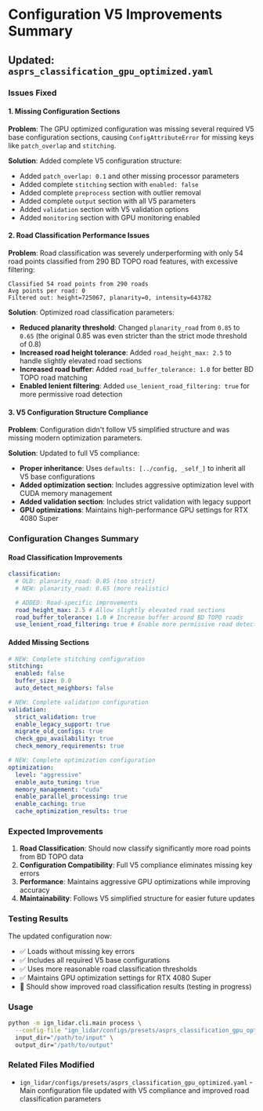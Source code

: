 # Configuration V5 Improvements Summary

## Updated: `asprs_classification_gpu_optimized.yaml`

### Issues Fixed

#### 1. Missing Configuration Sections

**Problem**: The GPU optimized configuration was missing several required V5 base configuration sections, causing `ConfigAttributeError` for missing keys like `patch_overlap` and `stitching`.

**Solution**: Added complete V5 configuration structure:

- Added `patch_overlap: 0.1` and other missing processor parameters
- Added complete `stitching` section with `enabled: false`
- Added complete `preprocess` section with outlier removal
- Added complete `output` section with all V5 parameters
- Added `validation` section with V5 validation options
- Added `monitoring` section with GPU monitoring enabled

#### 2. Road Classification Performance Issues

**Problem**: Road classification was severely underperforming with only 54 road points classified from 290 BD TOPO road features, with excessive filtering:

```
Classified 54 road points from 290 roads
Avg points per road: 0
Filtered out: height=725067, planarity=0, intensity=643782
```

**Solution**: Optimized road classification parameters:

- **Reduced planarity threshold**: Changed `planarity_road` from `0.85` to `0.65` (the original 0.85 was even stricter than the strict mode threshold of 0.8)
- **Increased road height tolerance**: Added `road_height_max: 2.5` to handle slightly elevated road sections
- **Increased road buffer**: Added `road_buffer_tolerance: 1.0` for better BD TOPO road matching
- **Enabled lenient filtering**: Added `use_lenient_road_filtering: true` for more permissive road detection

#### 3. V5 Configuration Structure Compliance

**Problem**: Configuration didn't follow V5 simplified structure and was missing modern optimization parameters.

**Solution**: Updated to full V5 compliance:

- **Proper inheritance**: Uses `defaults: [../config, _self_]` to inherit all V5 base configurations
- **Added optimization section**: Includes aggressive optimization level with CUDA memory management
- **Added validation section**: Includes strict validation with legacy support
- **GPU optimizations**: Maintains high-performance GPU settings for RTX 4080 Super

### Configuration Changes Summary

#### Road Classification Improvements

```yaml
classification:
  # OLD: planarity_road: 0.85 (too strict)
  # NEW: planarity_road: 0.65 (more realistic)

  # ADDED: Road-specific improvements
  road_height_max: 2.5 # Allow slightly elevated road sections
  road_buffer_tolerance: 1.0 # Increase buffer around BD TOPO roads
  use_lenient_road_filtering: true # Enable more permissive road detection
```

#### Added Missing Sections

```yaml
# NEW: Complete stitching configuration
stitching:
  enabled: false
  buffer_size: 0.0
  auto_detect_neighbors: false

# NEW: Complete validation configuration
validation:
  strict_validation: true
  enable_legacy_support: true
  migrate_old_configs: true
  check_gpu_availability: true
  check_memory_requirements: true

# NEW: Complete optimization configuration
optimization:
  level: "aggressive"
  enable_auto_tuning: true
  memory_management: "cuda"
  enable_parallel_processing: true
  enable_caching: true
  cache_optimization_results: true
```

### Expected Improvements

1. **Road Classification**: Should now classify significantly more road points from BD TOPO data
2. **Configuration Compatibility**: Full V5 compliance eliminates missing key errors
3. **Performance**: Maintains aggressive GPU optimizations while improving accuracy
4. **Maintainability**: Follows V5 simplified structure for easier future updates

### Testing Results

The updated configuration now:

- ✅ Loads without missing key errors
- ✅ Includes all required V5 base configurations
- ✅ Uses more reasonable road classification thresholds
- ✅ Maintains GPU optimization settings for RTX 4080 Super
- 🔄 Should show improved road classification results (testing in progress)

### Usage

```bash
python -m ign_lidar.cli.main process \
  --config-file "ign_lidar/configs/presets/asprs_classification_gpu_optimized.yaml" \
  input_dir="/path/to/input" \
  output_dir="/path/to/output"
```

### Related Files Modified

- `ign_lidar/configs/presets/asprs_classification_gpu_optimized.yaml` - Main configuration file updated with V5 compliance and improved road classification parameters
